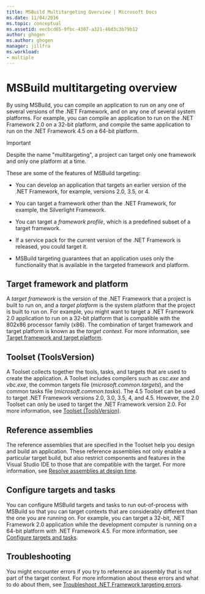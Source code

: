 ```yaml
---
title: MSBuild Multitargeting Overview | Microsoft Docs
ms.date: 11/04/2016
ms.topic: conceptual
ms.assetid: eecbcd65-9fbc-4307-a321-46d3c3b79b12
author: ghogen
ms.author: ghogen
manager: jillfra
ms.workload:
- multiple
---
```

# MSBuild multitargeting overview
By using MSBuild, you can compile an application to run on any one of several versions of the .NET Framework, and on any one of several system platforms. For example, you can compile an application to run on the .NET Framework 2.0 on a 32-bit platform, and compile the same application to run on the .NET Framework 4.5 on a 64-bit platform.

> [!IMPORTANT]
> Despite the name "multitargeting", a project can target only one framework and only one platform at a time.

 These are some of the features of MSBuild targeting:

- You can develop an application that targets an earlier version of the .NET Framework, for example, versions 2.0, 3.5, or 4.

- You can target a framework other than the .NET Framework, for example, the Silverlight Framework.

- You can target a *framework profile*, which is a predefined subset of a target framework.

- If a service pack for the current version of the .NET Framework is released, you could target it.

- MSBuild targeting guarantees that an application uses only the functionality that is available in the targeted framework and platform.

## Target framework and platform
 A *target framework* is the version of the .NET Framework that a project is built to run on, and a *target platform* is the system platform that the project is built to run on.  For example, you might want to target a .NET Framework 2.0 application to run on a 32-bit platform that is compatible with the 802x86 processor family (x86). The combination of target framework and target platform is known as the *target context*. For more information, see [Target framework and target platform](../msbuild/msbuild-target-framework-and-target-platform.md).

## Toolset (ToolsVersion)
 A Toolset collects together the tools, tasks, and targets that are used to create the application. A Toolset includes compilers such as *csc.exe* and *vbc.exe*, the common targets file (*microsoft.common.targets*), and the common tasks file (*microsoft.common.tasks*). The 4.5 Toolset can be used to target .NET Framework versions 2.0, 3.0, 3.5, 4, and 4.5. However, the 2.0 Toolset can only be used to target the .NET Framework version 2.0. For more information, see [Toolset (ToolsVersion)](../msbuild/msbuild-toolset-toolsversion.md).

## Reference assemblies
 The reference assemblies that are specified in the Toolset help you design and build an application. These reference assemblies not only enable a particular target build, but also restrict components and features in the Visual Studio IDE to those that are compatible with the target. For more information, see [Resolve assemblies at design time](../msbuild/resolving-assemblies-at-design-time.md).

## Configure targets and tasks
 You can configure MSBuild targets and tasks to run out-of-process with MSBuild so that you can target contexts that are considerably different than the one you are running on.  For example, you can target a 32-bit, .NET Framework 2.0 application while the development computer is running on a 64-bit platform with .NET Framework 4.5. For more information, see [Configure targets and tasks](../msbuild/configuring-targets-and-tasks.md).

## Troubleshooting
 You might encounter errors if you try to reference an assembly that is not part of the target context. For more information about these errors and what to do about them, see [Troubleshoot .NET Framework targeting errors](../msbuild/troubleshooting-dotnet-framework-targeting-errors.md).
